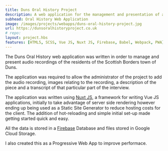 ```yaml
---
title: Duns Oral History Project
description: A web application for the management and presentation of audio recordings taken from interviews with the local residents of Duns in the Scottish Borders.
subhead: Oral History Web Application
image: /images/projects/webapps/duns-oral-history-project.jpg
url: https://dunsoralhistoryproject.co.uk
# repo:
layout: project.hbs
features: [HTML5, SCSS, Vue JS, Nuxt JS, Firebase, Babel, Webpack, PWA]
---
```


The Duns Oral History web application was written in order to manage and present audio recordings
of the residents of the Scottish Borders town of Duns.

The application was required to allow the administrator of the project to add the audio recording, images
relating to the recording, a description of the piece and a transcript of that particular
part of the interview.

The application was written using [Nuxt JS](https://nuxtjs.org/), a framework for
writing Vue JS applications, initially to take advantage of server side rendering
however ending up being used as a Static Site Generator to reduce hosting costs for the
client. The addition of hot-reloading and simple initial set-up made getting started
quick and easy.

All the data is stored in a [Firebase](https://firebase.google.com/) Database and files
stored in Google Cloud Storage.

I also created this as a Progressive Web App to improve performace.
